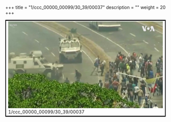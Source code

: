 +++
title = "1/ccc_00000_00099/30_39/00037"
description = ""
weight = 20
+++

<table style="border:2px solid black;max-width:800px;max-height:800px;" 
><tr><td>
<img class="center-fit-jpg"
src="/jpg_/aaa_20190430_NxaOmWaI8sI_00036.jpg">
1/ccc_00000_00099/30_39/00037
</img></td></tr></table>
